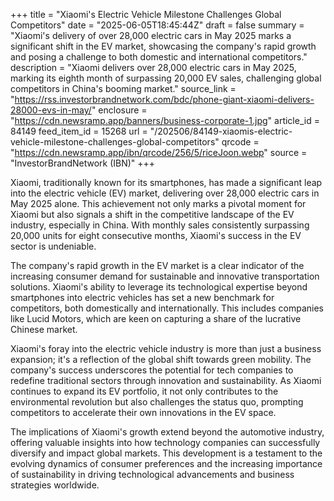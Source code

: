 +++
title = "Xiaomi's Electric Vehicle Milestone Challenges Global Competitors"
date = "2025-06-05T18:45:44Z"
draft = false
summary = "Xiaomi's delivery of over 28,000 electric cars in May 2025 marks a significant shift in the EV market, showcasing the company's rapid growth and posing a challenge to both domestic and international competitors."
description = "Xiaomi delivers over 28,000 electric cars in May 2025, marking its eighth month of surpassing 20,000 EV sales, challenging global competitors in China's booming market."
source_link = "https://rss.investorbrandnetwork.com/bdc/phone-giant-xiaomi-delivers-28000-evs-in-may/"
enclosure = "https://cdn.newsramp.app/banners/business-corporate-1.jpg"
article_id = 84149
feed_item_id = 15268
url = "/202506/84149-xiaomis-electric-vehicle-milestone-challenges-global-competitors"
qrcode = "https://cdn.newsramp.app/ibn/qrcode/256/5/riceJoon.webp"
source = "InvestorBrandNetwork (IBN)"
+++

<p>Xiaomi, traditionally known for its smartphones, has made a significant leap into the electric vehicle (EV) market, delivering over 28,000 electric cars in May 2025 alone. This achievement not only marks a pivotal moment for Xiaomi but also signals a shift in the competitive landscape of the EV industry, especially in China. With monthly sales consistently surpassing 20,000 units for eight consecutive months, Xiaomi's success in the EV sector is undeniable.</p><p>The company's rapid growth in the EV market is a clear indicator of the increasing consumer demand for sustainable and innovative transportation solutions. Xiaomi's ability to leverage its technological expertise beyond smartphones into electric vehicles has set a new benchmark for competitors, both domestically and internationally. This includes companies like Lucid Motors, which are keen on capturing a share of the lucrative Chinese market.</p><p>Xiaomi's foray into the electric vehicle industry is more than just a business expansion; it's a reflection of the global shift towards green mobility. The company's success underscores the potential for tech companies to redefine traditional sectors through innovation and sustainability. As Xiaomi continues to expand its EV portfolio, it not only contributes to the environmental revolution but also challenges the status quo, prompting competitors to accelerate their own innovations in the EV space.</p><p>The implications of Xiaomi's growth extend beyond the automotive industry, offering valuable insights into how technology companies can successfully diversify and impact global markets. This development is a testament to the evolving dynamics of consumer preferences and the increasing importance of sustainability in driving technological advancements and business strategies worldwide.</p>